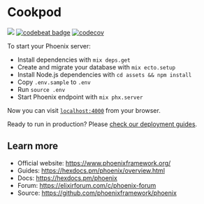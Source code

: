 # Cookpod

![](https://github.com/webmstk/cookpad/workflows/.github/workflows/ci.yml/badge.svg)
[![codebeat badge](https://codebeat.co/badges/ff412a00-fd79-413a-a26f-799355e41c04)](https://codebeat.co/projects/github-com-webmstk-cookpod-master)
[![codecov](https://codecov.io/gh/webmstk/cookpod/branch/master/graph/badge.svg)](https://codecov.io/gh/webmstk/cookpod)

To start your Phoenix server:

  * Install dependencies with `mix deps.get`
  * Create and migrate your database with `mix ecto.setup`
  * Install Node.js dependencies with `cd assets && npm install`
  * Copy `.env.sample` to `.env`
  * Run `source .env`
  * Start Phoenix endpoint with `mix phx.server`

Now you can visit [`localhost:4000`](http://localhost:4000) from your browser.

Ready to run in production? Please [check our deployment guides](https://hexdocs.pm/phoenix/deployment.html).

## Learn more

  * Official website: https://www.phoenixframework.org/
  * Guides: https://hexdocs.pm/phoenix/overview.html
  * Docs: https://hexdocs.pm/phoenix
  * Forum: https://elixirforum.com/c/phoenix-forum
  * Source: https://github.com/phoenixframework/phoenix
